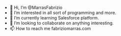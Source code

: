 - 👋 Hi, I’m @MarrasFabrizio
- 👀 I’m interested in all sort of programming and more.
- 🌱 I’m currently learning Salesforce platform.
- 💞️ I’m looking to collaborate on anything interesting.
- 📫 How to reach me fabriziomarras.com

<!---
MarrasFabrizio/MarrasFabrizio is a ✨ special ✨ repository because its `README.md` (this file) appears on your GitHub profile.
You can click the Preview link to take a look at your changes.
--->
